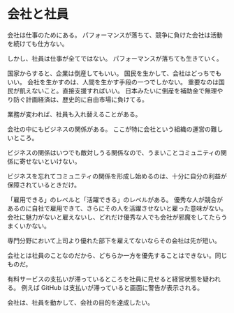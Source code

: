 # 会社と社員

会社は仕事のためにある。
パフォーマンスが落ちて、競争に負けた会社は活動を続けても仕方ない。

しかし、社員は仕事が全てではない。
パフォーマンスが落ちても生きていく。

国家からすると、企業は倒産してもいい。
国民を生かして、会社はどっちでもいい。
会社を生かすのは、人間を生かす手段の一つでしかない。
重要なのは国民が飢えないこと。直接支援すればいい。
日本みたいに倒産を補助金で無理やり防ぐ計画経済は、歴史的に自由市場に負けてる。

業務が変われば、社員も入れ替えることがある。

会社の中にもビジネスの関係がある。
ここが特に会社という組織の運営の難しいところ。

ビジネスの関係はいつでも敵対しうる関係なので、うまいことコミュニティの関係に寄せないといけない。

ビジネスを忘れてコミュニティの関係を形成し始めるのは、十分に自分の利益が保障されているときだけ。

「雇用できる」のレベルと「活躍できる」のレベルがある。
優秀な人が競合があるのに自社で雇用できて、さらにその人を活躍させないと雇った意味がない。
会社に魅力がないと雇えないし、どれだけ優秀な人でも会社が邪魔をしてたらうまくいかない。

専門分野において上司より優れた部下を雇えてないならその会社は先が短い。

会社とは社員のことなのだから、どちらか一方を優先することはできない。同じものだ。

有料サービスの支払いが滞っているところを社員に見せると経営状態を疑われる。
例えば GitHub は支払いが滞っていると画面に警告が表示される。

会社は、社員を動かして、会社の目的を達成したい。
